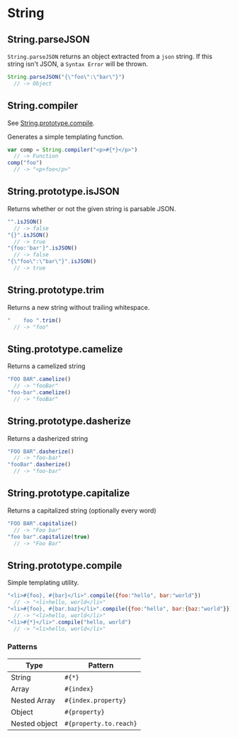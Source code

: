 # String

## String.parseJSON 

`String.parseJSON` returns an object extracted from a `json` string. If this string isn't JSON, a `Syntax Error` will be thrown. 

```javascript
String.parseJSON("{\"foo\":\"bar\"}") 
  // -> Object
```

## String.compiler 

See [String.prototype.compile](#stringprototypecompile). 

Generates a simple templating function. 

```javascript
var comp = String.compiler("<p>#{*}</p>")
  // -> Function
comp("foo") 
  // -> "<p>foo</p>"
```

## String.prototype.isJSON 

Returns whether or not the given string is parsable JSON. 

```javascript
"".isJSON()
  // -> false
"{}".isJSON()
  // -> true
"{foo:'bar'}".isJSON()
  // -> false
"{\"foo\":\"bar\"}".isJSON()
  // -> true
```

## String.prototype.trim

Returns a new string without trailing whitespace. 

```javascript
"    foo ".trim()
  // -> "foo"
```

## Sting.prototype.camelize

Returns a camelized string

```javascript
"FOO BAR".camelize()
  // -> "fooBar"
"foo-bar".camelize()
  // -> "fooBar"
```

## String.prototype.dasherize

Returns a dasherized string

```javascript
"FOO BAR".dasherize()
  // -> "foo-bar"
"fooBar".dasherize()
  // -> "foo-bar"
```

## String.prototype.capitalize

Returns a capitalized string (optionally every word)

```javascript
"FOO BAR".capitalize()
  // -> "Foo bar"
"foo bar".capitalize(true)
  // -> "Foo Bar"
```

## String.prototype.compile

Simple templating utility. 

```javascript
"<li>#{foo}, #{bar}</li>".compile({foo:"hello", bar:"world"})
  // -> "<li>hello, world</li>"
"<li>#{foo}, #{bar.baz}</li>".compile({foo:"hello", bar:{baz:"world"}})
  // -> "<li>hello, world</li>"
"<li>#{*}</li>".compile("hello, world")
  // -> "<li>hello, world</li>"
```

### Patterns

Type | Pattern
--- | --- 
String | `#{*}`
Array | `#{index}`
Nested Array | `#{index.property}`
Object | `#{property}`
Nested object | `#{property.to.reach}`
